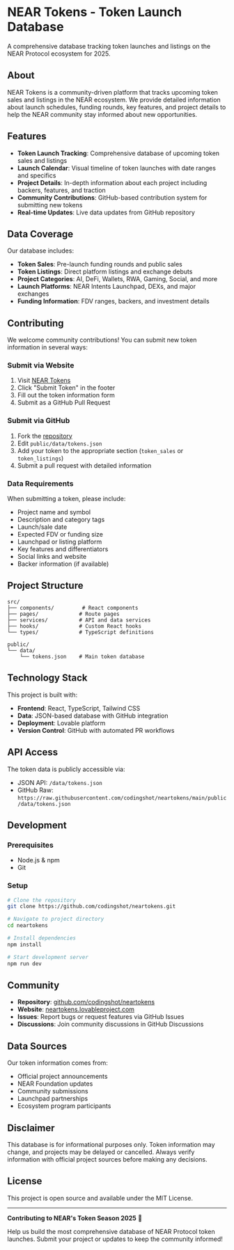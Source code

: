 
# NEAR Tokens - Token Launch Database

A comprehensive database tracking token launches and listings on the NEAR Protocol ecosystem for 2025.

## About

NEAR Tokens is a community-driven platform that tracks upcoming token sales and listings in the NEAR ecosystem. We provide detailed information about launch schedules, funding rounds, key features, and project details to help the NEAR community stay informed about new opportunities.

## Features

- **Token Launch Tracking**: Comprehensive database of upcoming token sales and listings
- **Launch Calendar**: Visual timeline of token launches with date ranges and specifics
- **Project Details**: In-depth information about each project including backers, features, and traction
- **Community Contributions**: GitHub-based contribution system for submitting new tokens
- **Real-time Updates**: Live data updates from GitHub repository

## Data Coverage

Our database includes:
- **Token Sales**: Pre-launch funding rounds and public sales
- **Token Listings**: Direct platform listings and exchange debuts
- **Project Categories**: AI, DeFi, Wallets, RWA, Gaming, Social, and more
- **Launch Platforms**: NEAR Intents Launchpad, DEXs, and major exchanges
- **Funding Information**: FDV ranges, backers, and investment details

## Contributing

We welcome community contributions! You can submit new token information in several ways:

### Submit via Website
1. Visit [NEAR Tokens](https://neartokens.lovableproject.com)
2. Click "Submit Token" in the footer
3. Fill out the token information form
4. Submit as a GitHub Pull Request

### Submit via GitHub
1. Fork the [repository](https://github.com/codingshot/neartokens)
2. Edit `public/data/tokens.json`
3. Add your token to the appropriate section (`token_sales` or `token_listings`)
4. Submit a pull request with detailed information

### Data Requirements
When submitting a token, please include:
- Project name and symbol
- Description and category tags
- Launch/sale date
- Expected FDV or funding size
- Launchpad or listing platform
- Key features and differentiators
- Social links and website
- Backer information (if available)

## Project Structure

```
src/
├── components/         # React components
├── pages/             # Route pages
├── services/          # API and data services
├── hooks/             # Custom React hooks
└── types/             # TypeScript definitions

public/
└── data/
    └── tokens.json    # Main token database
```

## Technology Stack

This project is built with:
- **Frontend**: React, TypeScript, Tailwind CSS
- **Data**: JSON-based database with GitHub integration
- **Deployment**: Lovable platform
- **Version Control**: GitHub with automated PR workflows

## API Access

The token data is publicly accessible via:
- JSON API: `/data/tokens.json`
- GitHub Raw: `https://raw.githubusercontent.com/codingshot/neartokens/main/public/data/tokens.json`

## Development

### Prerequisites
- Node.js & npm
- Git

### Setup
```sh
# Clone the repository
git clone https://github.com/codingshot/neartokens.git

# Navigate to project directory
cd neartokens

# Install dependencies
npm install

# Start development server
npm run dev
```

## Community

- **Repository**: [github.com/codingshot/neartokens](https://github.com/codingshot/neartokens)
- **Website**: [neartokens.lovableproject.com](https://neartokens.lovableproject.com)
- **Issues**: Report bugs or request features via GitHub Issues
- **Discussions**: Join community discussions in GitHub Discussions

## Data Sources

Our token information comes from:
- Official project announcements
- NEAR Foundation updates
- Community submissions
- Launchpad partnerships
- Ecosystem program participants

## Disclaimer

This database is for informational purposes only. Token information may change, and projects may be delayed or cancelled. Always verify information with official project sources before making any decisions.

## License

This project is open source and available under the MIT License.

---

**Contributing to NEAR's Token Season 2025** 🚀

Help us build the most comprehensive database of NEAR Protocol token launches. Submit your project or updates to keep the community informed!
